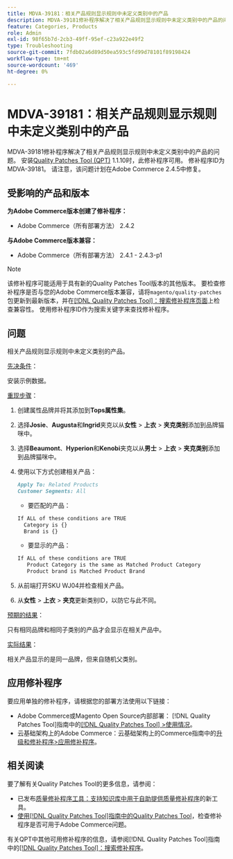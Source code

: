 ```yaml
---
title: MDVA-39181：相关产品规则显示规则中未定义类别中的产品
description: MDVA-39181修补程序解决了相关产品规则显示规则中未定义类别中的产品的问题。 安装[Quality Patches Tool (QPT)](https://experienceleague.adobe.com/zh-hans/docs/commerce-operations/tools/quality-patches-tool/quality-patches-tool-to-self-serve-quality-patches) 1.1.10后，即可使用此修补程序。 修补程序ID为MDVA-39181。 请注意，该问题计划在Adobe Commerce 2.4.5中修复。
feature: Categories, Products
role: Admin
exl-id: 98f65b7d-2cb3-49ff-95ef-c23a922e49f2
type: Troubleshooting
source-git-commit: 7fdb02a6d89d50ea593c5fd99d78101f89198424
workflow-type: tm+mt
source-wordcount: '469'
ht-degree: 0%

---
```


# MDVA-39181：相关产品规则显示规则中未定义类别中的产品

MDVA-39181修补程序解决了相关产品规则显示规则中未定义类别中的产品的问题。 安装[Quality Patches Tool (QPT)](https://experienceleague.adobe.com/zh-hans/docs/commerce-operations/tools/quality-patches-tool/quality-patches-tool-to-self-serve-quality-patches) 1.1.10时，此修补程序可用。 修补程序ID为MDVA-39181。 请注意，该问题计划在Adobe Commerce 2.4.5中修复。

## 受影响的产品和版本

**为Adobe Commerce版本创建了修补程序：**

* Adobe Commerce（所有部署方法） 2.4.2

**与Adobe Commerce版本兼容：**

* Adobe Commerce（所有部署方法） 2.4.1 - 2.4.3-p1

>[!NOTE]
>
>该修补程序可能适用于具有新的Quality Patches Tool版本的其他版本。 要检查修补程序是否与您的Adobe Commerce版本兼容，请将`magento/quality-patches`包更新到最新版本，并在[[!DNL Quality Patches Tool]：搜索修补程序页面](https://experienceleague.adobe.com/zh-hans/docs/commerce-operations/tools/quality-patches-tool/quality-patches-tool-to-self-serve-quality-patches)上检查兼容性。 使用修补程序ID作为搜索关键字来查找修补程序。

## 问题

相关产品规则显示规则中未定义类别的产品。

<u>先决条件</u>：

安装示例数据。

<u>重现步骤</u>：

1. 创建属性品牌并将其添加到&#x200B;**Tops属性集**。
1. 选择&#x200B;**Josie**、**Augusta**&#x200B;和&#x200B;**Ingrid**&#x200B;夹克以从&#x200B;**女性** > **上衣** > **夹克类别**&#x200B;添加到品牌猫咪中。
1. 选择&#x200B;**Beaumont**、**Hyperion**&#x200B;和&#x200B;**Kenobi**&#x200B;夹克以从&#x200B;**男士** > **上衣** > **夹克类别**&#x200B;添加到品牌猫咪中。
1. 使用以下方式创建相关产品：

   ```markdown
   Apply To: Related Products
   Customer Segments: All
   ```

   * 要匹配的产品：

   ```markdown
   If ALL of these conditions are TRUE
     Category is {}
     Brand is {}
   ```

   * 要显示的产品：

   ```markdown
   If ALL of these conditions are TRUE
      Product Category is the same as Matched Product Category
      Product brand is Matched Product Brand
   ```

1. 从前端打开SKU WJ04并检查相关产品。
1. 从&#x200B;**女性** > **上衣** > **夹克**&#x200B;更新类别ID，以防它与此不同。

<u>预期的结果</u>：

只有相同品牌和相同子类别的产品才会显示在相关产品中。

<u>实际结果</u>：

相关产品显示的是同一品牌，但来自随机父类别。

## 应用修补程序

要应用单独的修补程序，请根据您的部署方法使用以下链接：

* Adobe Commerce或Magento Open Source内部部署： [!DNL Quality Patches Tool]指南中的[[!DNL Quality Patches Tool] >使用情况](/help/tools/quality-patches-tool/usage.md)。
* 云基础架构上的Adobe Commerce：云基础架构上的Commerce指南中的[升级和修补程序>应用修补程序](https://experienceleague.adobe.com/docs/commerce-cloud-service/user-guide/develop/upgrade/apply-patches.html?lang=zh-Hans)。

## 相关阅读

要了解有关Quality Patches Tool的更多信息，请参阅：

* 已发布[质量修补程序工具：支持知识库中用于自助提供质量修补程序](https://experienceleague.adobe.com/zh-hans/docs/commerce-operations/tools/quality-patches-tool/quality-patches-tool-to-self-serve-quality-patches)的新工具。
* [使用[!DNL Quality Patches Tool]指南中的Quality Patches Tool](/help/tools/quality-patches-tool/patches-available-in-qpt/check-patch-for-magento-issue-with-magento-quality-patches.md)，检查修补程序是否可用于Adobe Commerce问题。

有关QPT中其他可用修补程序的信息，请参阅[!DNL Quality Patches Tool]指南中的[[!DNL Quality Patches Tool]：搜索修补程序](https://experienceleague.adobe.com/tools/commerce-quality-patches/index.html?lang=zh-Hans)。
